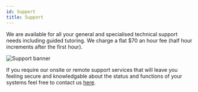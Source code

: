```yaml
---
id: Support
title: Support
---
```


We are available for all your general and specialised technical support needs including guided tutoring. We charge a flat $70 an hour fee (half hour increments after the first hour).

<img alt="Support banner" src="/img/Support.jpg" />

If you require our onsite or remote support services that will leave you feeling secure and knowledgable about the status and functions of your systems feel free to contact us [here](Contact.md).
